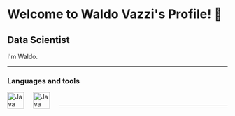 #                  Welcome to Waldo Vazzi's Profile! :wave:   
## Data Scientist  

I'm Waldo. 

---
### Languages and tools

<img align="left" alt="Java" width="38px" style="padding-right:18px;" src="https://cdn.jsdelivr.net/gh/devicons/devicon/icons/git/git-original.svg"/>  
<img align="left" alt="Java" width="38px" style="padding-right:18px;" src="https://cdn.jsdelivr.net/gh/devicons/devicon/icons/python/python-plain.svg"/>  
<br />  


---

<!--
**superpanditas/superpanditas** is a ✨ _special_ ✨ repository because its `README.md` (this file) appears on your GitHub profile.

Here are some ideas to get you started:

- 🔭 I’m currently working on ...
- 🌱 I’m currently learning ...
- 👯 I’m looking to collaborate on ...
- 🤔 I’m looking for help with ...
- 💬 Ask me about ...
- 📫 How to reach me: ...
- 😄 Pronouns: ...
- ⚡ Fun fact: ...
-->
